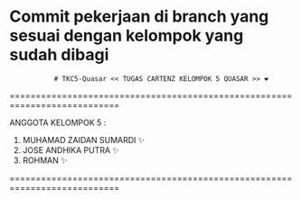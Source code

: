 Commit pekerjaan di branch yang sesuai dengan kelompok yang sudah dibagi
===========================================================================
               # TKC5-Quasar << TUGAS CARTENZ KELOMPOK 5 QUASAR >> ❤️    
               
===========================================================================
                                                                                        
   ANGGOTA KELOMPOK 5 :                                                                 
                                                                                        
   1. MUHAMAD ZAIDAN SUMARDI ✨
   2. JOSE ANDHIKA PUTRA ✨
   3. ROHMAN ✨

===========================================================================
